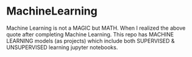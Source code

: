 # MachineLearning
Machine Learning is not a MAGIC but MATH.
When I realized the above quote after completing Machine Learning.
This repo has MACHINE LEARNING models (as projects) which include both SUPERVISED & UNSUPERVISED learning jupyter notebooks.
